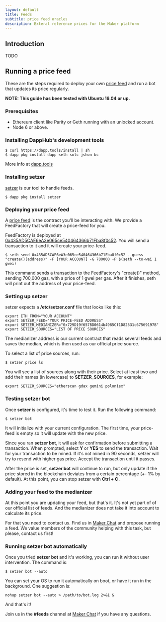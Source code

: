 ```yaml
---
layout: default
title: Feeds
subtitle: price feed oracles
description: Exteral reference prices for the Maker platform
---
```


## Introduction

TODO

## Running a price feed

These are the steps required to deploy your own [price feed](https://github.com/makerdao/price-feed) and run a bot that updates its price regularly.

**NOTE: This guide has been tested with Ubuntu 16.04 or up.**

### Prerequisites

* Ethereum client like Parity or Geth running with an unlocked account.
* Node 6 or above.

### Installing DappHub's development tools

```
$ curl https://dapp.tools/install | sh
$ dapp pkg install dapp seth solc jshon bc
```

More info at [dapp.tools](https://dapp.tools)

### Installing setzer

[setzer](https://github.com/makerdao/setzer) is our tool to handle feeds.

```
$ dapp pkg install setzer
```
### Deploying your price feed

A [price feed](https://github.com/makerdao/price-feed) is the contract you'll be interacting with. We provide a FeedFactory that will create a price-feed for you.

FeedFactory is deployed at [0x435AD5CAE6eA3e065ce540464366b71Fba8f0c52](href="https://etherscan.io/address/0x435ad5cae6ea3e065ce540464366b71fba8f0c52). You will send a transaction to it and it will create your price-feed.

```
$ seth send 0x435AD5CAE6eA3e065ce540464366b71Fba8f0c52 --guess "create()(address)" -F [YOUR ACCOUNT] -G 700000 -P $(seth --to-wei 1 gwei)
```

This command sends a transaction to the FeedFactory's "create()" method, sending 700,000 gas, with a price of 1 gwei per gas. After it finishes, seth will print out the address of your price-feed.

### Setting up setzer

setzer expects a **/etc/setzer.conf** file that looks like this:

```
export ETH_FROM="YOUR ACCOUNT"
export SETZER_FEED="YOUR PRICE-FEED ADDRESS"
export SETZER_MEDIANIZER="0x729D19f657BD0614b4985Cf1D82531c67569197B"
export SETZER_SOURCES="LIST OF PRICE SOURCES"
```

The medianizer address is our current contract that reads several feeds and saves the median, which is then used as our official price source.

To select a list of price sources, run:

```
$ setzer price ls
```

You will see a list of sources along with their price. Select at least two and add their names (in lowercase) to **SETZER_SOURCES**, for example:

```
export SETZER_SOURCES="etherscan gdax gemini poloniex"
```
### Testing setzer bot

Once **setzer** is configured, it's time to test it. Run the following command:

```
$ setzer bot
```

It will initialize with your current configuration. The first time, your price-feed is empty so it will update with the new price.

Since you ran **setzer bot**, it will ask for confirmation before submitting a transaction. When prompted, select **Y** or **YES** to send the transaction. Wait for your transaction to be mined. If it's not mined in 90 seconds, setzer will try to resend with higher gas price. Accept the transaction until it passes.

After the price is set, **setzer bot** will continue to run, but only update if the price stored in the blockchain deviates from a certain percentage (+- 1% by default). At this point, you can stop setzer with **Ctrl + C** .

### Adding your feed to the medianizer

At this point you are updating your feed, but that's it. It's not yet part of of our official list of feeds. And the medianizer does not take it into account to calculate its price.

For that you need to contact us. Find us in [Maker Chat](https://chat.makerdao.com/channel/general) and propose running a feed. We value members of the community helping with this task, but please, contact us first!

### Running setzer bot automatically

Once you tried **setzer bot** and it's working, you can run it without user intervention. The command is:

```
$ setzer bot --auto
```

You can set your OS to run it automatically on boot, or have it run in the background. One suggestion is:

```
nohup setzer bot --auto > /path/to/bot.log 2>&1 &
```
And that's it!

Join us in the **#feeds** channel at [Maker Chat](https://chat.makerdao.com/channel/feeds) if you have any questions.
